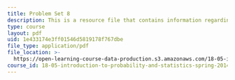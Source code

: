 ```yaml
---
title: Problem Set 8
description: This is a resource file that contains information regarding problem set 8.
type: course
layout: pdf
uid: 1e433174e3ff01546d5819178f767dbe
file_type: application/pdf
file_location: >-
  https://open-learning-course-data-production.s3.amazonaws.com/18-05-introduction-to-probability-and-statistics-spring-2014/1e433174e3ff01546d5819178f767dbe_MIT18_05S14_ps8.pdf
course_id: 18-05-introduction-to-probability-and-statistics-spring-2014
---
```

